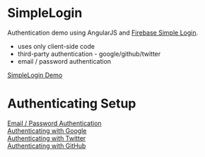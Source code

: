 SimpleLogin
===========
Authentication demo using AngularJS and
<a href='https://www.firebase.com/docs/security/simple-login-overview.html'>Firebase Simple Login</a>. 
  - uses only client-side code
  - third-party authentication - google/github/twitter
  - email / password authentication

<a href='http://bittopia.ca/dev/SimpleLogin'>SimpleLogin Demo</a>


Authenticating Setup
===========
<a href="simple-login-email-password.html">Email / Password Authentication</a><br />
<a href="simple-login-google.html">Authenticating with Google</a><br />
<a href="simple-login-twitter.html">Authenticating with Twitter</a><br />
<a href="simple-login-github.html">Authenticating with GitHub</a><br />
